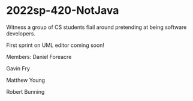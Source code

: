 # 2022sp-420-NotJava

Witness a group of CS students flail around pretending at being software developers.

First sprint on UML editor coming soon!

Members:
Daniel Foreacre

Gavin Fry

Matthew Young

Robert Bunning
